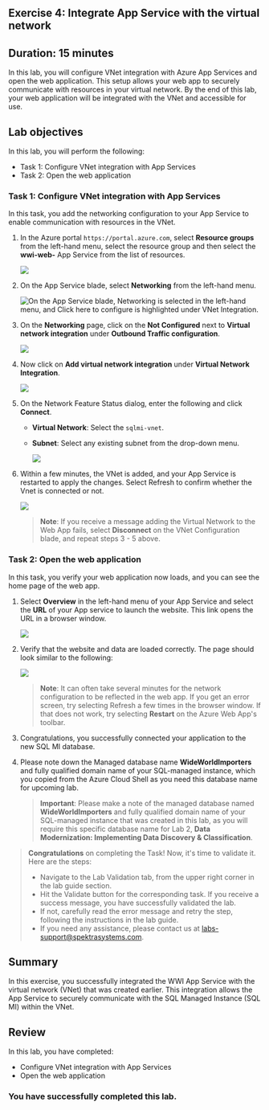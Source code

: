 ## Exercise 4: Integrate App Service with the virtual network

## Duration: 15 minutes

In this lab, you will configure VNet integration with Azure App Services and open the web application. This setup allows your web app to securely communicate with resources in your virtual network. By the end of this lab, your web application will be integrated with the VNet and accessible for use.

## Lab objectives

In this lab, you will perform the following:

- Task 1: Configure VNet integration with App Services
- Task 2: Open the web application

### Task 1: Configure VNet integration with App Services

In this task, you add the networking configuration to your App Service to enable communication with resources in the VNet.

1. In the Azure portal `https://portal.azure.com`, select **Resource groups** from the left-hand menu, select the **<inject key="Resource Group Name" enableCopy="false"/>** resource group and then select the **wwi-web-<inject key="Suffix" />** App Service from the list of resources.

   ![](media/new-image57.png)

2. On the App Service blade, select **Networking** from the left-hand menu.

   ![On the App Service blade, Networking is selected in the left-hand menu, and Click here to configure is highlighted under VNet Integration.](media/web-app-network.png "App Service")

3. On the **Networking** page, click on the **Not Configured** next to **Virtual network integration** under **Outbound Traffic configuration**.

    ![](media/new-image58.png)

4. Now click on **Add virtual network integration** under **Virtual Network Integration**.

   ![](media/new-image59.png)

5. On the Network Feature Status dialog, enter the following and click **Connect**.

   - **Virtual Network**: Select the `sqlmi-vnet`.
   - **Subnet**: Select any existing subnet from the drop-down menu.

      ![](media/new-image60.png)

6. Within a few minutes, the VNet is added, and your App Service is restarted to apply the changes. Select Refresh to confirm whether the Vnet is connected or not.

    ![](media/new-image61.png)

   > **Note**: If you receive a message adding the Virtual Network to the Web App fails, select **Disconnect** on the VNet Configuration blade, and repeat steps 3 - 5 above.

### Task 2: Open the web application

In this task, you verify your web application now loads, and you can see the home page of the web app.

1. Select **Overview** in the left-hand menu of your App Service and select the **URL** of your App service to launch the website. This link opens the URL in a browser window.

   ![](media/new-image62.png)

2. Verify that the website and data are loaded correctly. The page should look similar to the following:

    ![](media/new-image63.png)

    > **Note**: It can often take several minutes for the network configuration to be reflected in the web app. If you get an error screen, try selecting Refresh a few times in the browser window. If that does not work, try selecting **Restart** on the Azure Web App's toolbar.

3. Congratulations, you successfully connected your application to the new SQL MI database.

4. Please note down the Managed database name **WideWorldImporters<inject key="Suffix" enableCopy="false"/>** and fully qualified domain name of your SQL-managed instance, which you copied from the Azure Cloud Shell as you need this database name for upcoming lab.

    > **Important**: Please make a note of the managed database named **WideWorldImporters<inject key="Suffix" enableCopy="false"/>** and fully qualified domain name of your SQL-managed instance that was created in this lab, as you will require this specific database name for Lab 2, **Data Modernization: Implementing Data Discovery & Classification**.
 
>**Congratulations** on completing the Task! Now, it's time to validate it. Here are the steps:
 > - Navigate to the Lab Validation tab, from the upper right corner in the lab guide section.
 > - Hit the Validate button for the corresponding task. If you receive a success message, you have successfully validated the lab. 
 > - If not, carefully read the error message and retry the step, following the instructions in the lab guide.
 > - If you need any assistance, please contact us at labs-support@spektrasystems.com.

## Summary
In this exercise, you successfully integrated the WWI App Service with the virtual network (VNet) that was created earlier. This integration allows the App Service to securely communicate with the SQL Managed Instance (SQL MI) within the VNet.

## Review
In this lab, you have completed:

- Configure VNet integration with App Services
- Open the web application

### You have successfully completed this lab.
